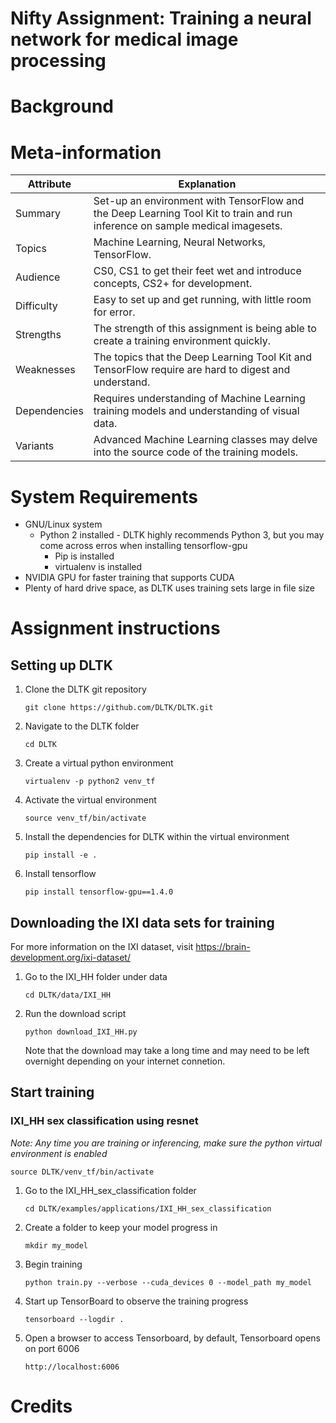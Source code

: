 Nifty Assignment: Training a neural network for medical image processing
=======================
# Background



# Meta-information
| Attribute | Explanation |
| ------------- | ------------- |
| Summary | Set-up an environment with TensorFlow and the Deep Learning Tool Kit to train and run inference on sample medical imagesets.  |
| Topics  | Machine Learning, Neural Networks, TensorFlow.  |
| Audience | CS0, CS1 to get their feet wet and introduce concepts, CS2+ for development. |
| Difficulty | Easy to set up and get running, with little room for error.  |
| Strengths | The strength of this assignment is being able to create a training environment quickly. |
| Weaknesses | The topics that the Deep Learning Tool Kit and TensorFlow require are hard to digest and understand. | 
| Dependencies | Requires understanding of Machine Learning training models and understanding of visual data. |
| Variants | Advanced Machine Learning classes may delve into the source code of the training models. |

# System Requirements

* GNU/Linux system
  * Python 2 installed - DLTK highly recommends Python 3, but you may come across erros when installing tensorflow-gpu
    * Pip is installed
    * virtualenv is installed
* NVIDIA GPU for faster training that supports CUDA
* Plenty of hard drive space, as DLTK uses training sets large in file size

# Assignment instructions
## Setting up DLTK
1. Clone the DLTK git repository
   ```shell
   git clone https://github.com/DLTK/DLTK.git
   ```
2. Navigate to the DLTK folder
   ```shell
   cd DLTK
   ```
   
3. Create a virtual python environment
   ```shell
   virtualenv -p python2 venv_tf
   ```

4. Activate the virtual environment
   ```shell
   source venv_tf/bin/activate
   ```

5. Install the dependencies for DLTK within the virtual environment
   ```shell
   pip install -e .
   ```

6. Install tensorflow
   ```shell
   pip install tensorflow-gpu==1.4.0
   ```

## Downloading the IXI data sets for training

   For more information on the IXI dataset, visit https://brain-development.org/ixi-dataset/

1. Go to the IXI_HH folder under data
   ```shell
   cd DLTK/data/IXI_HH
   ```

2. Run the download script
   ```shell
   python download_IXI_HH.py
   ```
   Note that the download may take a long time and may need to be left overnight depending on your internet connetion.

## Start training
### IXI_HH sex classification using resnet

*Note: Any time you are training or inferencing, make sure the python virtual environment is enabled*
   ```shell
   source DLTK/venv_tf/bin/activate
   ```

1. Go to the IXI_HH_sex_classification folder
   ```shell
   cd DLTK/examples/applications/IXI_HH_sex_classification
   ```

2. Create a folder to keep your model progress in
   ```shell
   mkdir my_model
   ```

3. Begin training
   ```shell
   python train.py --verbose --cuda_devices 0 --model_path my_model

4. Start up TensorBoard to observe the training progress
   ```shell
   tensorboard --logdir .
   ```

5. Open a browser to access Tensorboard, by default, Tensorboard opens on port 6006
   ```shell
   http://localhost:6006
   ```

# Credits
